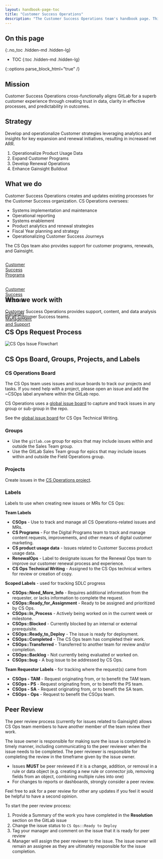 ```yaml
---
layout: handbook-page-toc
title: "Customer Success Operations"
description: "The Customer Success Operations team's handbook page. This covers our mission, strategies, responsibilities, and processes."
---
```

<link rel="stylesheet" type="text/css" href="/stylesheets/biztech.css" />

## On this page

{:.no_toc .hidden-md .hidden-lg}

- TOC
{:toc .hidden-md .hidden-lg}

{::options parse_block_html="true" /}

## Mission

Customer Success Operations cross-functionally aligns GitLab for a superb customer experience through creating trust in data, clarity in effective processes, and predictability in outcomes.

## Strategy

Develop and operationalize Customer strategies leveraging analytics and insights for key expansion and renewal initiatives, resulting in increased net ARR.

1. Operationalize Product Usage Data
1. Expand Customer Programs
1. Develop Renewal Operations
1. Enhance Gainsight Buildout


## What we do

Customer Success Operations creates and updates existing processes for the Customer Success organization. CS Operations oversees:

- Systems implementation and maintenance
- Operational reporting
- Systems enablement
- Product analytics and renewal strategies
- Fiscal Year planning and strategy
- Operationalizing Customer Success Journeys

The CS Ops team also provides support for customer programs, renewals, and Gainsight.

<div class="flex-row" markdown="0" style="height:80px">
    <a href="/handbook/sales/field-operations/customer-success-operations/cs-ops-programs/" class="btn btn-purple-inv" style="width:20%;height:100%;margin:1px;display:flex;justify-content:center;align-items:center;">Customer Success Programs</a>
    <a href="/handbook/sales/field-operations/customer-success-operations/cs-ops-renewals/" class="btn btn-purple-inv" style="width:20%;height:100%;margin:1px;display:flex;justify-content:center;align-items:center;">Customer Success Renewals</a>
    <a href="/handbook/sales/field-operations/customer-success-operations/gainsight/" class="btn btn-purple-inv" style="width:20%;height:100%;margin:1px;display:flex;justify-content:center;align-items:center;">Gainsight Management<br> and Support</a>
</div>
<br>

## Who we work with

Customer Success Operations provides support, content, and data analysis for all Customer Success teams.

## CS Ops Request Process

![CS Ops Issue Flowchart](https://www.lucidchart.com/publicSegments/view/42d94a0a-3a9c-4ffd-b483-51bd9009385f/image.jpeg "CS Ops Issue Flowchart")

## CS Ops Board, Groups, Projects, and Labels

### CS Operations Board

The CS Ops team uses issues and issue boards to track our projects and tasks. If you need help with a project, please open an issue and add the ~CSOps label anywhere within the GitLab repo.

CS Operations uses a [global issue board](https://gitlab.com/groups/gitlab-com/-/boards/3156857?label_name[]=CSOps) to capture and track issues in any group or sub-group in the repo.

See the [global issue board](https://gitlab.com/gitlab-com/sales-team/field-operations/customer-success-operations/-/boards/4341765?label_name[]=CS%20Ops%20Technical%20Writing) for CS Ops Technical Writing.

### Groups

- Use the `gitlab.com` group for epics that may include issues within and outside the Sales Team group.
- Use the GitLab Sales Team group for epics that may include issues within and outside the Field Operations group.

### Projects

Create issues in the [CS Operations project](https://gitlab.com/gitlab-com/sales-team/field-operations/customer-success-operations).

### Labels

Labels to use when creating new issues or MRs for CS Ops:

**Team Labels**
- **CSOps** - Use to track and manage all CS Operations-related issues and MRs.
- **CS Programs** - For the Digital Programs team to track and manage content requests, improvements, and other means of digital customer marketing.
- **CS product usage data** - Issues related to Customer Success product usage data.
- **RenewalOps** - Label to designate issues for the Renewal Ops team to improve our customer renewal process and experience.
- **CS Ops Technical Writing** - Assigned to the CS Ops technical writers for review or creation of copy.

**Scoped Labels** - used for tracking SDLC progress
- **CSOps::Need_More_Info** - Requires additional information from the requester, or lacks information to complete the request.
- **CSOps::Ready_for_Assignment** - Ready to be assigned and prioritized by CS Ops.
- **CSOps::In_Process** - Actively being worked on in the current week or milestone.
- **CSOps::Blocked** - Currently blocked by an internal or external prerequisite.
- **CSOps::Ready_to_Deploy** - The issue is ready for deployment.
- **CSOps::Completed** - The CS Ops team has completed their work.
- **CSOps::Transferred** - Transferred to another team for review and/or completion.
- **CSOps::Backlog** - Not currently being evaluated or worked on.
- **CSOps::bug** - A bug issue to be addressed by CS Ops.

**Team Requestor Labels** - for tracking where the request(s) came from
- **CSOps - TAM** - Request originating from, or to benefit the TAM team.
- **CSOps - PS** - Request originating from, or to benefit the PS team.
- **CSOps - SA** - Request originating from, or to benefit the SA team.
- **CSOps - Ops** - Request to benefit the CSOps team.

## Peer Review
The peer review process (currently for issues related to Gainsight) allows CS Ops team members to have another member of the team review their work.

The issue owner is responsible for making sure the issue is completed in timely manner, including communicating to the peer reviewer when the issue needs to be completed. The peer reviewer is responsible for completing the review in the timeframe given by the issue owner.

- Issues **MUST** be peer reviewed if it is a change, addition, or removal in a rule or data object (e.g. creating a new rule or connector job, removing fields from an object, combining multiple rules into one)
- For changes to reports or dashboards, strongly consider a peer review.

Feel free to ask for a peer review for other any updates if you feel it would be helpful to have a second opinion.

To start the peer review process:
1. Provide a Summary of the work you have completed in the **Resolution** section on the GitLab issue
2. Change the issue status to `CS Ops::Ready to Deploy`
3. Tag your manager and comment on the issue that it is ready for peer review
4. Manager will assign the peer reviewer to the issue. The issue owner will remain an assignee as they are ultimately responsible for the issue completion.
